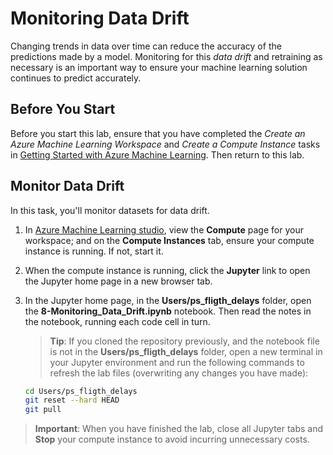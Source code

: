 # Monitoring Data Drift

Changing trends in data over time can reduce the accuracy of the predictions made by a model. Monitoring for this *data drift* and retraining as necessary is an important way to ensure your machine learning solution continues to predict accurately.

## Before You Start

Before you start this lab, ensure that you have completed the *Create an Azure Machine Learning Workspace* and *Create a Compute Instance* tasks in [Getting Started with Azure Machine Learning](Lab01.md). Then return to this lab.

## Monitor Data Drift

In this task, you'll monitor datasets for data drift.

1. In [Azure Machine Learning studio](https://ml.azure.com), view the **Compute** page for your workspace; and on the **Compute Instances** tab, ensure your compute instance is running. If not, start it.
2. When the compute instance is running, click the **Jupyter** link to open the Jupyter home page in a new browser tab.
3. In the Jupyter home page, in the **Users/ps_fligth_delays** folder, open the **8-Monitoring_Data_Drift.ipynb** notebook. Then read the notes in the notebook, running each code cell in turn.

    > **Tip**: If you cloned the repository previously, and the notebook file is not in the **Users/ps_fligth_delays** folder, open a new terminal in your Jupyter environment and run the following commands to refresh the lab files (overwriting any changes you have made):

    ```bash
    cd Users/ps_fligth_delays
    git reset --hard HEAD
    git pull
    ```

> **Important**: When you have finished the lab, close all Jupyter tabs and **Stop** your compute instance to avoid incurring unnecessary costs.
